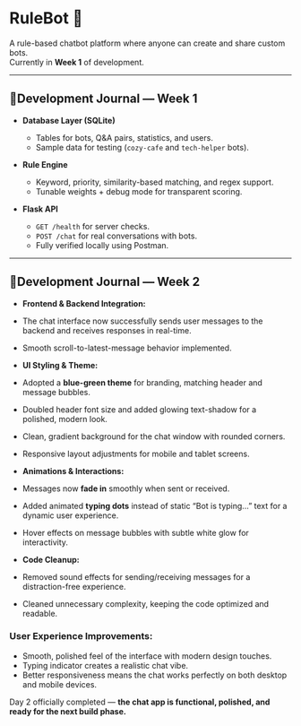 # RuleBot 🤖

A rule-based chatbot platform where anyone can create and share custom bots.  
Currently in **Week 1** of development.

---

## 🚀Development Journal — Week 1

- **Database Layer (SQLite)**
  - Tables for bots, Q&A pairs, statistics, and users.
  - Sample data for testing (`cozy-cafe` and `tech-helper` bots).

- **Rule Engine**
  - Keyword, priority, similarity-based matching, and regex support.
  - Tunable weights + debug mode for transparent scoring.

- **Flask API**
  - `GET /health` for server checks.
  - `POST /chat` for real conversations with bots.
  - Fully verified locally using Postman.

---

## 🚀Development Journal — Week 2

- **Frontend & Backend Integration:**
- The chat interface now successfully sends user messages to the backend and receives responses in real-time.
- Smooth scroll-to-latest-message behavior implemented.


- **UI Styling & Theme:**
- Adopted a **blue-green theme** for branding, matching header and message bubbles.
- Doubled header font size and added glowing text-shadow for a polished, modern look.
- Clean, gradient background for the chat window with rounded corners.
- Responsive layout adjustments for mobile and tablet screens.


- **Animations & Interactions:**
- Messages now **fade in** smoothly when sent or received.
- Added animated **typing dots** instead of static “Bot is typing…” text for a dynamic user experience.
- Hover effects on message bubbles with subtle white glow for interactivity.


- **Code Cleanup:**
- Removed sound effects for sending/receiving messages for a distraction-free experience.
- Cleaned unnecessary complexity, keeping the code optimized and readable.


### **User Experience Improvements:**
- Smooth, polished feel of the interface with modern design touches.
- Typing indicator creates a realistic chat vibe.
- Better responsiveness means the chat works perfectly on both desktop and mobile devices.



Day 2 officially completed — **the chat app is functional, polished, and ready for the next build phase.**
